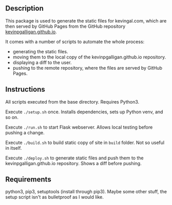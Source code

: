 ## Description
This package is used to generate the static files for kevingal.com, which are then served by GitHub Pages from the GitHub repository [kevinpgalligan.github.io](https://github.com/Kevinpgalligan/kevinpgalligan.github.io).

It comes with a number of scripts to automate the whole process:

* generating the static files.
* moving them to the local copy of the kevinpgalligan.github.io repository.
* displaying a diff to the user.
* pushing to the remote repository, where the files are served by GitHub Pages.

## Instructions
All scripts executed from the base directory. Requires Python3.

Execute `./setup.sh` once. Installs dependencies, sets up Python venv, and so on.

Execute `./run.sh` to start Flask webserver. Allows local testing before pushing a change.

Execute `./build.sh` to build static copy of site in `build` folder. Not so useful in itself.

Execute `./deploy.sh` to generate static files and push them to the kevinpgalligan.github.io repository. Shows a diff before pushing.

## Requirements
python3, pip3, setuptools (install through pip3). Maybe some other stuff, the setup script isn't as bulletproof as I would like.

